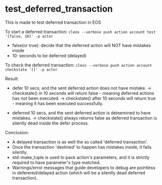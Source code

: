 # test_deferred_transaction

This is made to test deferred transaction in EOS

To start a deferred transaction:
`cleos --verbose push action account test '[false, 10]' -p actor`
 
 + false(or true): decide that the deferred action will NOT have mistakes inside
 + 10: seconds to be deferred (delayed)


To check the deferred transaction:
`cleos --verbose push action account checkstate '[]' -p actor`


Result:
- defer 10 secs, and the sent deferred action does not have mistake.
 -> checkstate() in 10 seconds will return false - meaning deferred actions has not been executed.
 -> checkstate() after 10 seconds will return true - meaning it has been executed successfully.

- deferred 10 secs, and the sent deferred action is deteemined to have mistakes.
 -> checkstate() always returns false as deferred transaction is silently dead inside the defer process.

Conclusion:
- A delayed transaction is as well the so called 'deferred transaction'.
- Once the transaction 'destined' to happen has mistakes inside, it fails silently.
- std::make_tuple is used to pack action's parameters, and it is strictly required to have parameter's type matched.
- Warnings/error messages that guide developers to debug are pointless in deferered/delayed action (which will be a silently dead deferred transaction).
